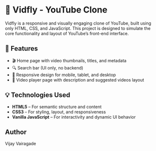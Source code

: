 # 🎥 Vidfly - YouTube Clone

Vidfly is a responsive and visually engaging clone of YouTube, built using only HTML, CSS, and JavaScript. This project is designed to simulate the core functionality and layout of YouTube’s front-end interface.

## 🚀 Features

- 🎬 Home page with video thumbnails, titles, and metadata
- 🔍 Search bar (UI only, no backend)
- 📱 Responsive design for mobile, tablet, and desktop
- 🎥 Video player page with description and suggested videos layout

## 💡 Technologies Used

- **HTML5** – For semantic structure and content
- **CSS3** – For styling, layout, and responsiveness
- **Vanilla JavaScript** – For interactivity and dynamic UI behavior

## Author

Vijay Vairagade
